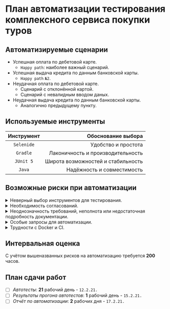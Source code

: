 # План автоматизации тестирования комплексного сервиса покупки туров

## Автоматизируемые сценарии
* Успешная оплата по дебетовой карте.
  * `Happy path`: наиболее важный сценарий.
* Успешная выдача кредита по данным банковской карты.
  * `Happy path` `№2`.
* Неудачная оплата по дебетовой карте.
  * Сценарий с отклонённой картой.
  * Сценарий с невалидным вводом даных.
* Неудачная выдача кредита по данным банковской карты.
  * Аналогично предыдущему пункту.

## Используемые инструменты

| Инструмент | Обоснование выбора |
| :---: | ---: |
| `Selenide` | Удобство и простота |
| `Gradle` | Лаконичность и производительность|
| `JUnit 5` | Широта возможностей и стабильность |
| `Java` | Надёжность и совместимость |

## Возможные риски при автоматизации

<details>
<summary>
Неверный выбор инструментов для тестирования.
</summary>
При использовании какого-то инструмента с малоизвестным функционалом можно попасть в зависимость от технологий и потерять значительное количество времени.
</details>

<details>
<summary>
Необходимость согласований.
</summary>
Если речь идёт о многих аспектах, особенно при протяжённой цепочке согласований.
</details>

<details>
<summary>
Неоднозначность требований, неполнота или недостаточная подробность документации.
</summary>
Возникнут затруднения в процессе работы над проектом, что будет проявляться всё сильнее в долгосрочной перспективе.
</details>

<details>
<summary>
Особые запросы для автоматизации.
</summary>
В случае строгих требований к безопасности: например, выполнения тестов в CI с использованием VPN.
</details>

<details>
<summary>
Трудности с Docker и CI.
</summary>
При использовании новых средств {Node.js} может потребоваться дополнительное время на настройку.
</details>

## Интервальная оценка

С учётом вышеназванных рисков на автоматизацию требуется **200** часов.

## План сдачи работ
- [ ] *Автотесты*: **21** рабочий день - `12.2.21.`
- [ ] *Результаты прогона автотестов*: **1** рабочий день - `15.2.21.`
- [ ] *Отчёт по автоматизации*: **2** рабочих дня - `17.2.21.`
